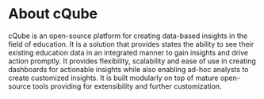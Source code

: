 # About cQube

cQube is an open-source platform for creating data-based insights in the field of education. It is a solution that provides states the ability to see their existing education data in an integrated manner to gain insights and drive action promptly. It provides flexibility, scalability and ease of use in creating dashboards for actionable insights while also enabling ad-hoc analysts to create customized insights. It is built modularly on top of mature open-source tools providing for extensibility and further customization.

